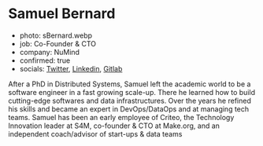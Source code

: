 # Samuel Bernard

- photo: sBernard.webp
- job: Co-Founder & CTO
- company: NuMind
- confirmed: true
- socials: [Twitter](https://twitter.com/TaXules), [Linkedin](https://www.linkedin.com/in/samuelbernardphd), [Gitlab](https://gitlab.com/samuel.bernard)

After a PhD in Distributed Systems, Samuel left the academic world to be a software engineer in a fast growing scale-up. There he learned how to build cutting-edge softwares and data infrastructures. Over the years he refined his skills and became an expert in DevOps/DataOps and at managing tech teams. Samuel has been an early employee of Criteo, the Technology Innovation leader at S4M, co-founder & CTO at Make.org, and an independent coach/advisor of start-ups & data teams
